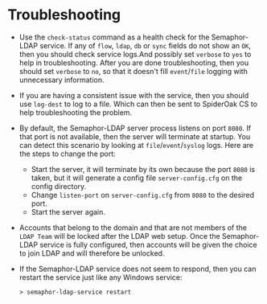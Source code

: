 # Troubleshooting

- Use the `check-status` command as a health check for the Semaphor-LDAP service. If any of `flow`, `ldap`, `db` or `sync` fields do not show an `OK`, then you should check service logs.And possibly set `verbose` to `yes` to help in troubleshooting. After you are done troubleshooting, then you should set `verbose` to `no`, so that it doesn't fill `event`/`file` logging with unnecessary information. 

- If you are having a consistent issue with the service, then you should use `log-dest` to log to a file. Which can then be sent to SpiderOak CS to help troubleshooting the problem.

- By default, the Semaphor-LDAP server process listens on port `8080`. If that port is not available, then the server will terminate at startup. You can detect this scenario by looking at `file`/`event`/`syslog` logs. Here are the steps to change the port:
  - Start the server, it will terminate by its own because the port `8080` is taken, but it will generate a config file `server-config.cfg` on the config directory.
  - Change `listen-port` on `server-config.cfg` from `8080` to the desired port.
  - Start the server again.

- Accounts that belong to the domain and that are not members of the `LDAP Team` will be locked after the LDAP web setup. Once the Semaphor-LDAP service is fully configured, then accounts will be given the choice to join LDAP and will therefore be unlocked.

- If the Semaphor-LDAP service does not seem to respond, then you can restart the service just like any Windows service:
  ```
  > semaphor-ldap-service restart
  ```
